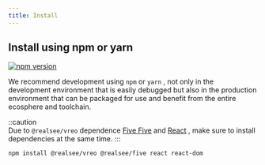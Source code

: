 ```yaml
---
title: Install
---
```


## Install using npm or yarn

[![npm version](https://img.shields.io/npm/v/@realsee/vreo.svg?style=flat-square&logo=npm&label=npm%20install%20@realsee/vreo)](https://www.npmjs.com/package/@realsee/vreo)

We recommend development using `npm` or `yarn` , not only in the development environment that is easily debugged but also in the production environment that can be packaged for use and benefit from the entire ecosphere and toolchain.

::caution  
Due to `@realsee/vreo` dependence [Five Five](https://unpkg.com/@realsee/five/docs/index.html) and [React](https://reactjs.org/) , make sure to install dependencies at the same time.
:::

```bash npm2yarn
npm install @realsee/vreo @realsee/five react react-dom
```
